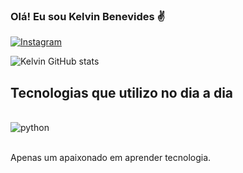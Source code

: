 
### Olá! Eu sou Kelvin Benevides ✌️

[![Instagram](https://img.shields.io/badge/Instagram-E4405F?style=for-the-badge&logo=instagram&logoColor=white)](https://www.instagram.com/redcartixxz/)

![Kelvin GitHub stats](https://github-readme-stats.vercel.app/api?username=kelvinben0&theme=dark&show_icons=transparent)

## Tecnologias que utilizo no dia a dia

<div style="display: inline_block"><br/>
  <img align="center" alt="python" src="https://img.shields.io/badge/Python-14354C?style=for-the-badge&logo=python&logoColor=white"/>
</div><br>

Apenas um apaixonado em aprender tecnologia.
